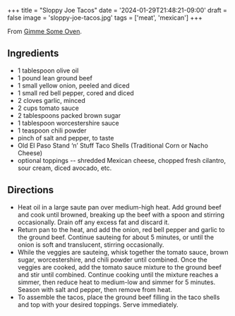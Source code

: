 +++
title = "Sloppy Joe Tacos"
date = '2024-01-29T21:48:21-09:00'
draft = false
image = 'sloppy-joe-tacos.jpg'
tags = ['meat', 'mexican']
+++

From [Gimme Some Oven](https://www.gimmesomeoven.com/sloppy-joe-tacos/).

## Ingredients
* 1 tablespoon olive oil
* 1 pound lean ground beef
* 1 small yellow onion, peeled and diced
* 1 small red bell pepper, cored and diced
* 2 cloves garlic, minced
* 2 cups tomato sauce
* 2 tablespoons packed brown sugar
* 1 tablespoon worcestershire sauce
* 1 teaspoon chili powder
* pinch of salt and pepper, to taste
* Old El Paso Stand ‘n’ Stuff Taco Shells (Traditional Corn or Nacho Cheese)
* optional toppings -- shredded Mexican cheese, chopped fresh cilantro, sour cream, diced avocado, etc.

## Directions
* Heat oil in a large saute pan over medium-high heat.  Add ground beef and cook until browned, breaking up the beef with a spoon and stirring occasionally.  Drain off any excess fat and discard it.
* Return pan to the heat, and add the onion, red bell pepper and garlic to the ground beef.  Continue sauteing for about 5 minutes, or until the onion is soft and translucent, stirring occasionally.
* While the veggies are sauteing, whisk together the tomato sauce, brown sugar, worcestershire, and chili powder until combined.  Once the veggies are cooked, add the tomato sauce mixture to the ground beef and stir until combined.  Continue cooking until the mixture reaches a simmer, then reduce heat to medium-low and simmer for 5 minutes.  Season with salt and pepper, then remove from heat.
* To assemble the tacos, place the ground beef filling in the taco shells and top with your desired toppings.  Serve immediately.
